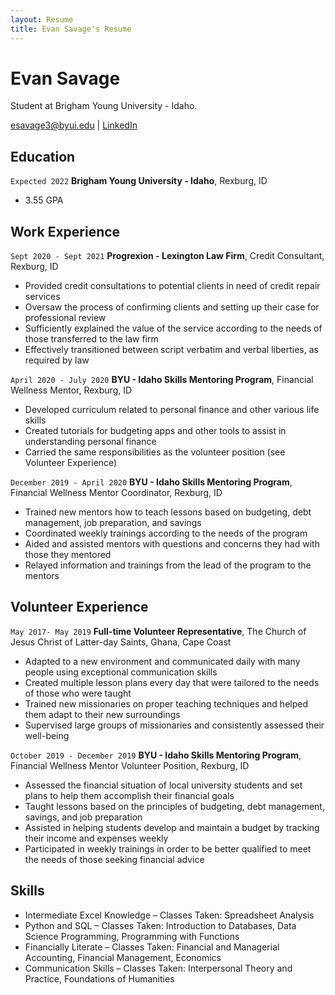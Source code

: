 ```yaml
---
layout: Resume
title: Evan Savage's Resume
---
```

# Evan Savage
Student at Brigham Young University - Idaho.

<div id="webaddress">
<a href="esavage3@byui.edu">esavage3@byui.edu</a>
| <a href="www.linkedin.com/in/evan-savage-">LinkedIn</a>
</div>

<!-- https://www.monique.tech/the-art-of-markdown -->

## Education

`Expected 2022`
__Brigham Young University - Idaho__, Rexburg, ID

- 3.55 GPA


## Work Experience


`Sept 2020 - Sept 2021`
__Progrexion - Lexington Law Firm__, Credit Consultant, Rexburg, ID

-	Provided credit consultations to potential clients in need of credit repair services
-	Oversaw the process of confirming clients and setting up their case for professional review
-	Sufficiently explained the value of the service according to the needs of those transferred to the law firm
-	Effectively transitioned between script verbatim and verbal liberties, as required by law


`April 2020 - July 2020`
__BYU - Idaho Skills Mentoring Program__, Financial Wellness Mentor, Rexburg, ID

-	Developed curriculum related to personal finance and other various life skills
- Created tutorials for budgeting apps and other tools to assist in understanding personal finance
- Carried the same responsibilities as the volunteer position (see Volunteer Experience)


`December 2019 - April 2020`
__BYU - Idaho Skills Mentoring Program__, Financial Wellness Mentor Coordinator, Rexburg, ID

-	Trained new mentors how to teach lessons based on budgeting, debt management, job preparation, and savings
-	Coordinated weekly trainings according to the needs of the program
-	Aided and assisted mentors with questions and concerns they had with those they mentored
-	Relayed information and trainings from the lead of the program to the mentors
 

## Volunteer Experience

`May 2017- May 2019`
__Full-time Volunteer Representative__, The Church of Jesus Christ of Latter-day Saints, Ghana, Cape Coast
-	Adapted to a new environment and communicated daily with many people using exceptional communication skills
-	Created multiple lesson plans every day that were tailored to the needs of those who were taught
-	Trained new missionaries on proper teaching techniques and helped them adapt to their new surroundings
-	Supervised large groups of missionaries and consistently assessed their well-being


`October 2019 - December 2019`
__BYU - Idaho Skills Mentoring Program__, Financial Wellness Mentor Volunteer Position, Rexburg, ID
-	Assessed the financial situation of local university students and set plans to help them accomplish their financial goals 
-	Taught lessons based on the principles of budgeting, debt management, savings, and job preparation
-	Assisted in helping students develop and maintain a budget by tracking their income and expenses weekly
-	Participated in weekly trainings in order to be better qualified to meet the needs of those seeking financial advice


## Skills
-	Intermediate Excel Knowledge – Classes Taken: Spreadsheet Analysis
-	Python and SQL – Classes Taken: Introduction to Databases, Data Science Programming, Programming with Functions
-	Financially Literate – Classes Taken: Financial and Managerial Accounting, Financial Management, Economics
-	Communication Skills – Classes Taken: Interpersonal Theory and Practice, Foundations of Humanities



<!-- ### Footer

Last updated: December 2021 -->


